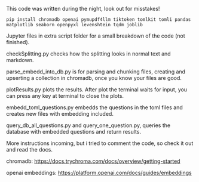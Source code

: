 This code was written during the night, look out for misstakes!
```
pip install chromadb openai pymupdf4llm tiktoken tomlkit tomli pandas matplotlib seaborn openpyxl levenshtein tqdm joblib
```
Jupyter files in extra script folder for a small breakdown of the code (not finished).

checkSplitting.py checks how the splitting looks in normal text and markdown.

parse_embedd_into_db.py is for parsing and chunking files, creating and upserting a collection in chromadb, once you know your files are good.

plotResults.py plots the results. After plot the terminal waits for input, you can press any key at terminal to close the plots.

embedd_toml_questions.py embedds the questions in the toml files and creates new files with embedding included.

query_db_all_questions.py and query_one_question.py, queries the database with embedded questions and return results.

More instructions incoming, but i tried to comment the code, so check it out and read the docs.

chromadb:
https://docs.trychroma.com/docs/overview/getting-started

openai embeddings:
https://platform.openai.com/docs/guides/embeddings

